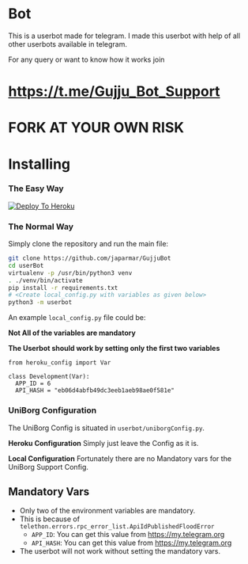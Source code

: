 # Bot
This is a userbot made for telegram. I made this userbot with help of all other userbots available in telegram.

For any query or want to know how it works join
# https://t.me/Gujju_Bot_Support

# FORK AT YOUR OWN RISK
# Installing

### The Easy Way

[![Deploy To Heroku](https://www.kaggle.com/static/images/site-logo.png)](https://heroku.com/deploy)

### The Normal Way

Simply clone the repository and run the main file:
```sh
git clone https://github.com/japarmar/GujjuBot
cd userBot
virtualenv -p /usr/bin/python3 venv
. ./venv/bin/activate
pip install -r requirements.txt
# <Create local_config.py with variables as given below>
python3 -m userbot
```

An example `local_config.py` file could be:

**Not All of the variables are mandatory**

__The Userbot should work by setting only the first two variables__

```python3
from heroku_config import Var

class Development(Var):
  APP_ID = 6
  API_HASH = "eb06d4abfb49dc3eeb1aeb98ae0f581e"
```

### UniBorg Configuration

The UniBorg Config is situated in `userbot/uniborgConfig.py`.

**Heroku Configuration**
Simply just leave the Config as it is.

**Local Configuration**
Fortunately there are no Mandatory vars for the UniBorg Support Config.

## Mandatory Vars

- Only two of the environment variables are mandatory.
- This is because of `telethon.errors.rpc_error_list.ApiIdPublishedFloodError`
    - `APP_ID`:   You can get this value from https://my.telegram.org
    - `API_HASH`:   You can get this value from https://my.telegram.org
- The userbot will not work without setting the mandatory vars.
